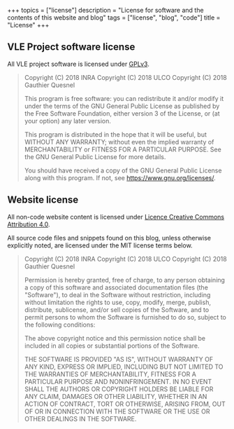 +++
topics = ["license"]
description = "License for software and the contents of this website and blog"
tags = ["license", "blog", "code"]
title = "License"
+++

## VLE Project software license

All VLE project software is licensed under
[GPLv3](https://www.gnu.org/licenses/gpl.html).

> Copyright (C) 2018 INRA
> Copyright (C) 2018 ULCO
> Copyright (C) 2018 Gauthier Quesnel
>
> This program is free software: you can redistribute it and/or modify
> it under the terms of the GNU General Public License as published by
> the Free Software Foundation, either version 3 of the License, or
> (at your option) any later version.
>
> This program is distributed in the hope that it will be useful, but WITHOUT
> ANY WARRANTY; without even the implied warranty of MERCHANTABILITY or FITNESS
> FOR A PARTICULAR PURPOSE.  See the GNU General Public License for more
> details.
>
> You should have received a copy of the GNU General Public License along with
> this program.  If not, see <https://www.gnu.org/licenses/>.


## Website license

All non-code website content is licensed under [Licence Creative Commons
Attribution 4.0](http://creativecommons.org/licenses/by/4.0/).

All source code files and snippets found on this blog, unless otherwise
explicitly noted, are licensed under the MIT license terms below.

> Copyright (C) 2018 INRA
> Copyright (C) 2018 ULCO
> Copyright (C) 2018 Gauthier Quesnel
>
> Permission is hereby granted, free of charge, to any person
> obtaining a copy of this software and associated documentation files
> (the "Software"), to deal in the Software without restriction,
> including without limitation the rights to use, copy, modify, merge,
> publish, distribute, sublicense, and/or sell copies of the Software,
> and to permit persons to whom the Software is furnished to do so,
> subject to the following conditions:
>
> The above copyright notice and this permission notice shall be
> included in all copies or substantial portions of the Software.
>
> THE SOFTWARE IS PROVIDED "AS IS", WITHOUT WARRANTY OF ANY KIND,
> EXPRESS OR IMPLIED, INCLUDING BUT NOT LIMITED TO THE WARRANTIES OF
> MERCHANTABILITY, FITNESS FOR A PARTICULAR PURPOSE AND
> NONINFRINGEMENT. IN NO EVENT SHALL THE AUTHORS OR COPYRIGHT HOLDERS BE
> LIABLE FOR ANY CLAIM, DAMAGES OR OTHER LIABILITY, WHETHER IN AN ACTION
> OF CONTRACT, TORT OR OTHERWISE, ARISING FROM, OUT OF OR IN CONNECTION
> WITH THE SOFTWARE OR THE USE OR OTHER DEALINGS IN THE SOFTWARE.
